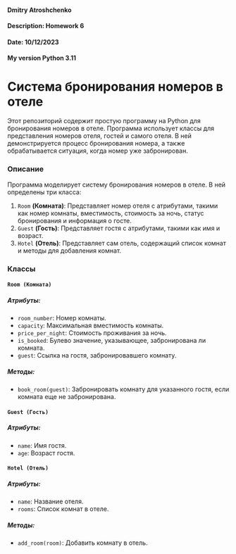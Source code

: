 #### Dmitry Atroshchenko
#### Description: Homework 6
#### Date: 10/12/2023
#### My version Python 3.11


  
# **Система бронирования номеров в отеле**
Этот репозиторий содержит простую программу на Python для бронирования номеров в отеле. Программа использует классы для представления номеров отеля, гостей и самого отеля. В ней демонстрируется процесс бронирования номера, а также обрабатывается ситуация, когда номер уже забронирован.

### **Описание**
Программа моделирует систему бронирования номеров в отеле. В ней определены три класса:
1. `Room` **(Комната)**: Представляет номер отеля с атрибутами, такими как номер комнаты, вместимость, стоимость за ночь, статус бронирования и информация о госте.
2. `Guest` **(Гость)**: Представляет гостя с атрибутами, такими как имя и возраст.
3. `Hotel` **(Отель)**: Представляет сам отель, содержащий список комнат и методы для добавления комнат.

### **Классы**
#### **`Room (Комната)`**
##### **Атрибуты:**
- `room_number`: Номер комнаты.
- `capacity`: Максимальная вместимость комнаты.
- `price_per_night`: Стоимость проживания за ночь.
- `is_booked`: Булево значение, указывающее, забронирована ли комната.
- `guest`: Ссылка на гостя, забронировавшего комнату.  
##### **Методы:**
- `book_room(guest)`: Забронировать комнату для указанного гостя, если комната еще не забронирована.

#### **`Guest (Гость)`**
##### **Атрибуты:**
- `name`: Имя гостя.
- `age`: Возраст гостя.

#### **`Hotel (Отель)`**
##### **Атрибуты:**
- `name`: Название отеля.
- `rooms`: Список комнат в отеле.  
##### **Методы:**
- `add_room(room)`: Добавить комнату в отель.
